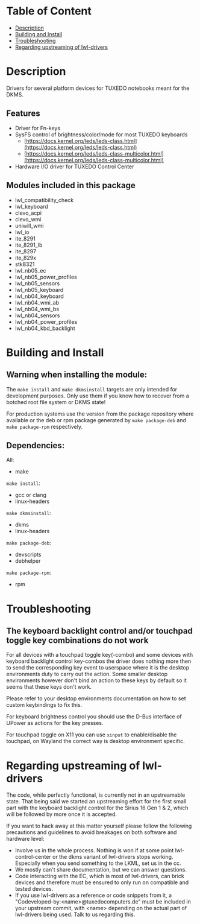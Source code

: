 # Table of Content
- <a href="#description">Description</a>
- <a href="#building-and-install">Building and Install</a>
- <a href="#troubleshooting">Troubleshooting</a>
- <a href="#regarding-upstreaming-of-lwl-drivers">Regarding upstreaming of lwl-drivers</a>

# Description
Drivers for several platform devices for TUXEDO notebooks meant for the DKMS.

## Features
- Driver for Fn-keys
- SysFS control of brightness/color/mode for most TUXEDO keyboards
    - [https://docs.kernel.org/leds/leds-class.html](https://docs.kernel.org/leds/leds-class.html)
    - [https://docs.kernel.org/leds/leds-class-multicolor.html](https://docs.kernel.org/leds/leds-class-multicolor.html)
- Hardware I/O driver for TUXEDO Control Center

## Modules included in this package
- lwl_compatibility_check
- lwl_keyboard
- clevo_acpi
- clevo_wmi
- uniwill_wmi
- lwl_io
- ite_8291
- ite_8291_lb
- ite_8297
- ite_829x
- stk8321
- lwl_nb05_ec
- lwl_nb05_power_profiles
- lwl_nb05_sensors
- lwl_nb05_keyboard
- lwl_nb04_keyboard
- lwl_nb04_wmi_ab
- lwl_nb04_wmi_bs
- lwl_nb04_sensors
- lwl_nb04_power_profiles
- lwl_nb04_kbd_backlight

# Building and Install

## Warning when installing the module:

The `make install` and `make dkmsinstall` targets are only intended for development purposes. Only use them if you know how to recover from a botched root file system or DKMS state!

For production systems use the version from the package repository where available or the deb or rpm package generated by `make package-deb` and `make package-rpm` respectively.

## Dependencies:
All:
- make

`make install`:
- gcc or clang
- linux-headers

`make dkmsinstall`:
- dkms
- linux-headers

`make package-deb`:
- devscripts
- debhelper

`make package-rpm`:
- rpm

# Troubleshooting

## The keyboard backlight control and/or touchpad toggle key combinations do not work
For all devices with a touchpad toggle key(-combo) and some devices with keyboard backlight control key-combos the driver does nothing more then to send the corresponding key event to userspace where it is the desktop environments duty to carry out the action. Some smaller desktop environments however don't bind an action to these keys by default so it seems that these keys don't work.

Please refer to your desktop environments documentation on how to set custom keybindings to fix this.

For keyboard brightness control you should use the D-Bus interface of UPower as actions for the key presses.

For touchpad toggle on X11 you can use `xinput` to enable/disable the touchpad, on Wayland the correct way is desktop environment specific.

# Regarding upstreaming of lwl-drivers
The code, while perfectly functional, is currently not in an upstreamable state. That being said we started an upstreaming effort for the first small part with the keyboard backlight control for the Sirius 16 Gen 1 & 2, which will be followed by more once it is accepted.

If you want to hack away at this matter yourself please follow the following precautions and guidelines to avoid breakages on both software and hardware level:
- Involve us in the whole process. Nothing is won if at some point lwl-control-center or the dkms variant of lwl-drivers stops working. Especially when you send something to the LKML, set us in the cc.
- We mostly can't share documentation, but we can answer questions.
- Code interacting with the EC, which is most of lwl-drivers, can brick devices and therefore must be ensured to only run on compatible and tested devices.
- If you use lwl-drivers as a reference or code snippets from it, a "Codeveloped-by:\<name\>@tuxedocomputers.de" must be included in your upstream commit, with \<name\> depending on the actual part of lwl-drivers being used. Talk to us regarding this.
